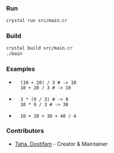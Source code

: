 ### Run

```bash
crystal run src/main.cr
```

### Build

```bash
crystal build src/main.cr
./main
```

### Examples

-   ```crystal
      (10 + 20) / 3 # -> 10
      10 + 20 / 3 # -> 10
    ```
-   ```crystal
      3 * (9 / 3) # -> 9
      10 * 9 / 3 # -> 30
    ```
-   ```crystal
      10 + 20 + 30 + 40 / 4
    ```

### Contributors

-   [Taha. Dostifam](https://github.com/your-github-user) - Creator & Maintainer
